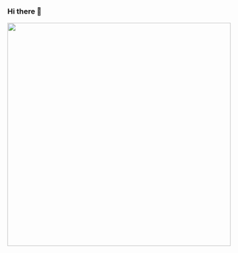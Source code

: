 ### Hi there 👋

<!--
**Teodoro-lab/Teodoro-lab** is a ✨ _special_ ✨ repository because its `README.md` (this file) appears on your GitHub profile.

Here are some ideas to get you started:

- 🔭 I’m currently working on ...
- 🌱 I’m currently learning ...
- 👯 I’m looking to collaborate on ...
- 🤔 I’m looking for help with ...
- 💬 Ask me about ...
- 📫 How to reach me: ...
- 😄 Pronouns: ...
- ⚡ Fun fact: ...
-->


<!-- gif made by Falcao Lucas @ https://giphy.com/gifs/falcaolucas-2Fazad9Hs5xPAF6iQ -->
<!-- <img align="right" height="auto" width="37%" alt="GIF" src="https://media.giphy.com/media/2Fazad9Hs5xPAF6iQ/giphy.gif?cid=790b76114a7e82cf52ad91b8679f5cf3694c323339867ed7&rid=giphy.gif&ct=g"/> -->

  
<div style="width:100%;height:0;padding-bottom:100%;position:relative;">
  <img src="https://giphy.com/embed/2Fazad9Hs5xPAF6iQ" width="100%" height="100%" style="position:absolute" frameBorder="0" class="giphy-embed" allowFullScreen>
</div>
